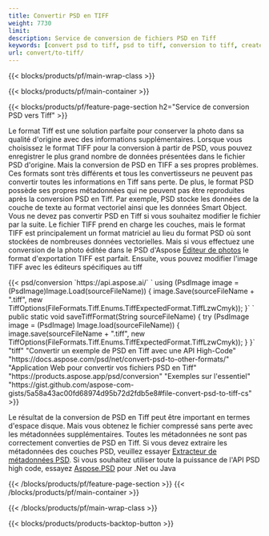 ```yaml
---
title: Convertir PSD en TIFF
weight: 7730
limit: 
description: Service de conversion de fichiers PSD en Tiff
keywords: [convert psd to tiff, psd to tiff, conversion to tiff, create tiff from psd, print psd as tiff]
url: convert/to-tiff/
---
```


{{< blocks/products/pf/main-wrap-class >}}

{{< blocks/products/pf/main-container >}}

{{< blocks/products/pf/feature-page-section h2="Service de conversion PSD vers Tiff" >}}
<p>Le format Tiff est une solution parfaite pour conserver la photo dans sa qualité d'origine avec des informations supplémentaires. Lorsque vous choisissez le format TIFF pour la conversion à partir de PSD, vous pouvez enregistrer le plus grand nombre de données présentées dans le fichier PSD d'origine. Mais la conversion de PSD en TIFF a ses propres problèmes. Ces formats sont très différents et tous les convertisseurs ne peuvent pas convertir toutes les informations en Tiff sans perte. De plus, le format PSD possède ses propres métadonnées qui ne peuvent pas être reproduites après la conversion PSD en Tiff. Par exemple, PSD stocke les données de la couche de texte au format vectoriel ainsi que les données Smart Object. Vous ne devez pas convertir PSD en Tiff si vous souhaitez modifier le fichier par la suite. Le fichier TIFF prend en charge les couches, mais le format TIFF est principalement un format matriciel au lieu du format PSD où sont stockées de nombreuses données vectorielles. Mais si vous effectuez une conversion de la photo éditée dans le PSD d'Aspose <a href="https://products.aspose.app/psd/photo-editor">Éditeur de photos</a> le format d'exportation TIFF est parfait. Ensuite, vous pouvez modifier l'image TIFF avec les éditeurs spécifiques au tiff</p>
{{< psd/conversion `https://api.aspose.ai/` 
`    using (PsdImage image = (PsdImage)Image.Load(sourceFileName))
    {
        image.Save(sourceFileName + ".tiff", new TiffOptions(FileFormats.Tiff.Enums.TiffExpectedFormat.TiffLzwCmyk));
    }` 
`     public static void saveTiffFormat(String sourceFileName) {
        try (PsdImage image = (PsdImage) Image.load(sourceFileName)) {
            image.save(sourceFileName + ".tiff", new TiffOptions(FileFormats.Tiff.Enums.TiffExpectedFormat.TiffLzwCmyk));
        }
    }` 
	"tiff" 
"Convertir un exemple de PSD en Tiff avec une API High-Code"  "https://docs.aspose.com/psd/net/convert-psd-to-other-formats/" 
"Application Web pour convertir vos fichiers PSD en Tiff" "https://products.aspose.app/psd/conversion" 
"Exemples sur l'essentiel" "https://gist.github.com/aspose-com-gists/5a58a43ac00fd68974d95b72d2fdb5e8#file-convert-psd-to-tiff-cs" >}}
<p>Le résultat de la conversion de PSD en Tiff peut être important en termes d'espace disque. Mais vous obtenez le fichier compressé sans perte avec les métadonnées supplémentaires. Toutes les métadonnées ne sont pas correctement converties de PSD en Tiff. Si vous devez extraire les métadonnées des couches PSD, veuillez essayer <a href="https://products.aspose.app/psd/metadata">Extracteur de métadonnées PSD</a>. Si vous souhaitez utiliser toute la puissance de l'API PSD high code, essayez <a href="/psd">Aspose.PSD</a> pour .Net ou Java</p>
{{< /blocks/products/pf/feature-page-section >}}
{{< /blocks/products/pf/main-container >}}


{{< /blocks/products/pf/main-wrap-class >}}

{{< blocks/products/products-backtop-button >}}

